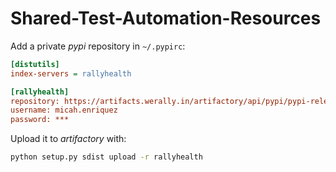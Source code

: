# Shared-Test-Automation-Resources

Add a private *pypi* repository in `~/.pypirc`:

```ini
[distutils]
index-servers = rallyhealth

[rallyhealth]
repository: https://artifacts.werally.in/artifactory/api/pypi/pypi-release-local
username: micah.enriquez
password: ***
```

Upload it to *artifactory* with:

```bash
python setup.py sdist upload -r rallyhealth
```
